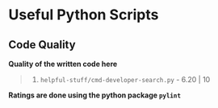 # Useful Python Scripts

## Code Quality

**Quality of the written code here**

> 1. `helpful-stuff/cmd-developer-search.py` - 6.20 | 10

**Ratings are done using the python package `pylint`**
